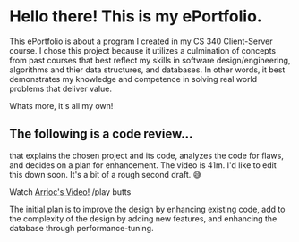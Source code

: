 <p align="center">
  <![myCatASCII](https://user-images.githubusercontent.com/73560858/120906778-6330ca00-c62a-11eb-8e63-6b8045a791f2.png)>
</p>

# Hello there! This is my ePortfolio.
This ePortfolio is about a program I created in my CS 340 Client-Server course. I chose this project because it utilizes a culmination of concepts from past courses that best reflect my skills in software design/engineering, algorithms and thier data structures, and databases. In other words, it best demonstrates my knowledge and competence in solving real world problems that deliver value. 

Whats more, it's all my own! 




## The following is a code review...
that explains the chosen project and its code, analyzes the code for flaws, and decides on a plan for enhancement. 
The video is 41m. I'd like to edit this down soon. It's a bit of a rough second draft. 😅


Watch [Arrioc's Video!](https://www.youtube.com/watch?v=wDXqfWe2RQw) /play butts


The initial plan is to improve the design by enhancing existing code, add to the complexity of the design by adding new features, and enhancing the database through performance-tuning. 
